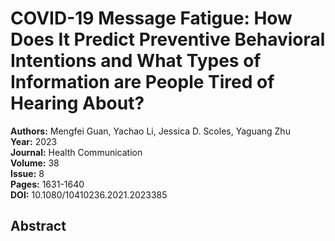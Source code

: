 # COVID-19 Message Fatigue: How Does It Predict Preventive Behavioral Intentions and What Types of Information are People Tired of Hearing About?

**Authors:** Mengfei Guan, Yachao Li, Jessica D. Scoles, Yaguang Zhu  
**Year:** 2023  
**Journal:** Health Communication  
**Volume:** 38  
**Issue:** 8  
**Pages:** 1631-1640  
**DOI:** 10.1080/10410236.2021.2023385  

## Abstract



